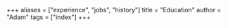 +++
aliases = ["experience", "jobs", "history"]
title = "Education"
author = "Adam"
tags = ["index"]
+++